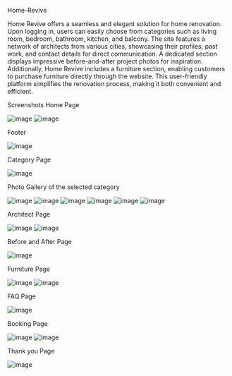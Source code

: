 Home-Revive

Home Revive offers a seamless and elegant solution for home
 renovation. Upon logging in, users can easily choose from
 categories such as living room, bedroom, bathroom, kitchen, and
 balcony. The site features a network of architects from various
 cities, showcasing their profiles, past work, and contact details for
 direct communication. A dedicated section displays impressive
 before-and-after project photos for inspiration. Additionally, Home
 Revive includes a furniture section, enabling customers to purchase
 furniture directly through the website. This user-friendly platform
 simplifies the renovation process, making it both convenient and
 efficient. 

 Screenshots
 Home Page



 ![image](https://github.com/nakshashetty/Home-revive/assets/171343077/166a17f9-cd32-4583-8af9-7524a5eae421)
 ![image](https://github.com/nakshashetty/Home-revive/assets/171343077/5f632514-7663-45b5-a14d-d74cc88f375e)

 Footer

 
 ![image](https://github.com/nakshashetty/Home-revive/assets/171343077/a15f5ef6-3ae0-4d96-8f23-3d5781a07ac4)

 Category Page

 
 ![image](https://github.com/nakshashetty/Home-revive/assets/171343077/d57dd1bf-f404-4172-b388-41f2983a0e72)
 
 Photo Gallery of the selected category

 
 ![image](https://github.com/nakshashetty/Home-revive/assets/171343077/2693b868-8e2f-40ff-90bc-72198a1a7524)
 ![image](https://github.com/nakshashetty/Home-revive/assets/171343077/e3504906-5bc6-4d4c-9003-7e1fa25c2bed)
 ![image](https://github.com/nakshashetty/Home-revive/assets/171343077/9a35d013-fb90-41d1-92e8-15cd8789eb23)
 ![image](https://github.com/nakshashetty/Home-revive/assets/171343077/5f6984b5-6c78-4b29-8f5e-ba62ec38fa2d)
 ![image](https://github.com/nakshashetty/Home-revive/assets/171343077/2560910c-a92a-42c1-bbb9-08271f94e869)
 ![image](https://github.com/nakshashetty/Home-revive/assets/171343077/ef7fbcb9-4a86-4b5c-b5c7-f686752f731e)

Architect Page


![image](https://github.com/nakshashetty/Home-revive/assets/171343077/f62b8313-7f02-4b37-a965-0a9f15017817)
![image](https://github.com/nakshashetty/Home-revive/assets/171343077/68b1566a-b786-4e23-8cd2-4506a46c9074)

Before and After Page


![image](https://github.com/nakshashetty/Home-revive/assets/171343077/b08412f5-40a7-480a-af9b-3ad7247a38de)

Furniture Page


![image](https://github.com/nakshashetty/Home-revive/assets/171343077/bdf5b5a4-b597-45b9-81fe-2d5b16c62afb)
![image](https://github.com/nakshashetty/Home-revive/assets/171343077/d1801359-2fc0-4b51-ad32-e813a83b7f23)

FAQ Page


![image](https://github.com/nakshashetty/Home-revive/assets/171343077/377d7dd9-6dc9-4443-af04-858beef1433d)

Booking Page


![image](https://github.com/nakshashetty/Home-revive/assets/171343077/77f0901e-b684-46c8-a139-b880d8782e10)
![image](https://github.com/nakshashetty/Home-revive/assets/171343077/ba8689f5-9da6-4b02-a6a9-aabd9d234ec6)

Thank you Page


![image](https://github.com/nakshashetty/Home-revive/assets/171343077/1f60260c-5a6c-4fef-90ac-2a076d89b1e9)














